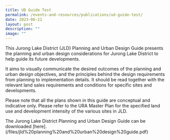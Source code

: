 ```yaml
---
title: UD Guide Test
permalink: /events-and-resources/publications/ud-guide-test/
date: 2023-06-22
layout: post
description: ""
image: ""
---
```

This Jurong Lake District (JLD) Planning and Urban
Design Guide presents the planning and urban
design considerations for Jurong Lake District to
help guide its future developments.

It aims to visually communicate the desired outcomes of the planning and urban design objectives, and the principles behind the design requirements from planning to implementation details. It should be read together with the relevant land sales requirements and conditions for specific sites and developments.

Please note that all the plans shown in this guide are conceptual and indicative only. Please refer to the URA Master Plan for the specified land use and development intensity of the various sites in JLD.

The Jurong Lake District Planning and Urban Design Guide can be downloaded [here].(/files/jld%20planning%20and%20urban%20design%20guide.pdf)